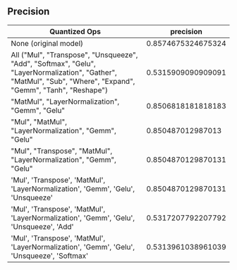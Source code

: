 ## Precision

| Quantized Ops | precision |
|-|-|
| None (original model) | 0.8574675324675324 |
| All ("Mul", "Transpose", "Unsqueeze", "Add", "Softmax", "Gelu", "LayerNormalization", "Gather", "MatMul", "Sub", "Where", "Expand", "Gemm", "Tanh", "Reshape") | 0.5315909090909091 |
| "MatMul", "LayerNormalization", "Gemm", "Gelu" | 0.8506818181818183 |
| "Mul", "MatMul", "LayerNormalization", "Gemm", "Gelu" | 0.850487012987013 |
| "Mul", "Transpose", "MatMul", "LayerNormalization", "Gemm", "Gelu" | 0.8504870129870131 |
| 'Mul', 'Transpose', 'MatMul', 'LayerNormalization', 'Gemm', 'Gelu', 'Unsqueeze' | 0.8504870129870131 |
| 'Mul', 'Transpose', 'MatMul', 'LayerNormalization', 'Gemm', 'Gelu', 'Unsqueeze', 'Add' | 0.5317207792207792 |
| 'Mul', 'Transpose', 'MatMul', 'LayerNormalization', 'Gemm', 'Gelu', 'Unsqueeze', 'Softmax' | 0.5313961038961039 |
